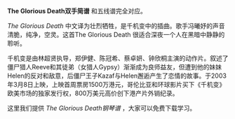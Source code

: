 

**The Glorious Death双手简谱** 和五线谱完全对应。

_The Glorious Death_ 中文译为壮烈牺牲，是千机变中的插曲。歌手冯曦妤的声音清脆，纯净，空灵。这首The Glorious Death
很适合深夜一个人在黑暗中静静的聆听。

千机变是由林超贤执导，郑伊健、陈冠希、蔡卓妍、钟欣桐主演的动作片。叙述了僵尸猎人Reeve和其徒弟（女猎人Gypsy）渐渐成为良师益友，但遭到他的妹妹Helen的反对和敌意，后僵尸王子Kazaf与Helen邂逅产生了恋情的故事。于2003年3月8日上映，上映首周票房1500万港元，哥伦比亚和环球影片买下《千机变》欧美市场的独家发行权，800万美元高价创下港产片外销纪录。

这里我们提供 _The Glorious Death钢琴谱_ ，大家可以免费下载学习。

